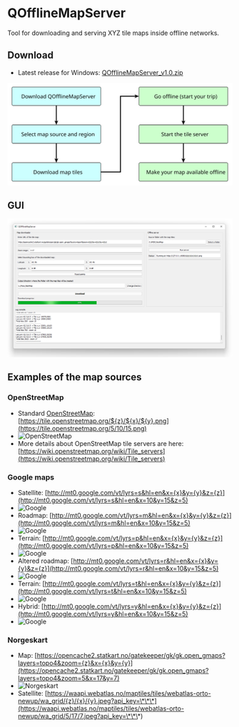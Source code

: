 # QOfflineMapServer
Tool for downloading and serving XYZ tile maps inside offline networks.

## Download
- Latest release for Windows: [QOfflineMapServer_v1.0.zip](https://github.com/bsaid/QOfflineMapServer/releases/download/v1.0/QOfflineMapServer_v1.0.zip)

![Introduction diagram](docs/introDiagram.svg)

## GUI
![QOfflineMapServer GUI](docs/QOfflineMapServerGUI.png)

## Examples of the map sources

### OpenStreetMap
- Standard [OpenStreetMap](https://www.openstreetmap.org/): [https://tile.openstreetmap.org/${z}/${x}/${y}.png](https://tile.openstreetmap.org/5/10/15.png)
- ![OpenStreetMap](https://tile.openstreetmap.org/5/10/15.png)
- More details about OpenStreetMap tile servers are here: [https://wiki.openstreetmap.org/wiki/Tile_servers](https://wiki.openstreetmap.org/wiki/Tile_servers)

### Google maps
- Satellite: [http://mt0.google.com/vt/lyrs=s&hl=en&x={x}&y={y}&z={z}](http://mt0.google.com/vt/lyrs=s&hl=en&x=10&y=15&z=5)
- ![Google](http://mt0.google.com/vt/lyrs=s&hl=en&x=10&y=15&z=5)
- Roadmap: [http://mt0.google.com/vt/lyrs=m&hl=en&x={x}&y={y}&z={z}](http://mt0.google.com/vt/lyrs=m&hl=en&x=10&y=15&z=5)
- ![Google](http://mt0.google.com/vt/lyrs=m&hl=en&x=10&y=15&z=5)
- Terrain: [http://mt0.google.com/vt/lyrs=p&hl=en&x={x}&y={y}&z={z}](http://mt0.google.com/vt/lyrs=p&hl=en&x=10&y=15&z=5)
- ![Google](http://mt0.google.com/vt/lyrs=p&hl=en&x=10&y=15&z=5)
- Altered roadmap: [http://mt0.google.com/vt/lyrs=r&hl=en&x={x}&y={y}&z={z}](http://mt0.google.com/vt/lyrs=r&hl=en&x=10&y=15&z=5)
- ![Google](http://mt0.google.com/vt/lyrs=r&hl=en&x=10&y=15&z=5)
- Terrain: [http://mt0.google.com/vt/lyrs=t&hl=en&x={x}&y={y}&z={z}](http://mt0.google.com/vt/lyrs=t&hl=en&x=10&y=15&z=5)
- ![Google](http://mt0.google.com/vt/lyrs=t&hl=en&x=10&y=15&z=5)
- Hybrid: [http://mt0.google.com/vt/lyrs=y&hl=en&x={x}&y={y}&z={z}](http://mt0.google.com/vt/lyrs=y&hl=en&x=10&y=15&z=5)
- ![Google](http://mt0.google.com/vt/lyrs=y&hl=en&x=10&y=15&z=5)

### Norgeskart
- Map: [https://opencache2.statkart.no/gatekeeper/gk/gk.open_gmaps?layers=topo4&zoom={z}&x={x}&y={y}](https://opencache2.statkart.no/gatekeeper/gk/gk.open_gmaps?layers=topo4&zoom=5&x=17&y=7)
- ![Norgeskart](https://opencache2.statkart.no/gatekeeper/gk/gk.open_gmaps?layers=topo4&zoom=5&x=17&y=7)
- Satellite: [https://waapi.webatlas.no/maptiles/tiles/webatlas-orto-newup/wa_grid/{z}/{x}/{y}.jpeg?api_key=\*\*\*](https://waapi.webatlas.no/maptiles/tiles/webatlas-orto-newup/wa_grid/5/17/7.jpeg?api_key=\*\*\*)
